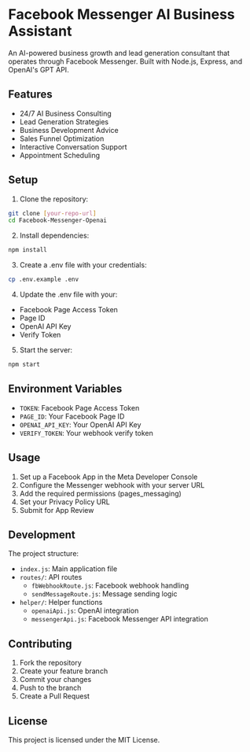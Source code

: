 # Facebook Messenger AI Business Assistant

An AI-powered business growth and lead generation consultant that operates through Facebook Messenger. Built with Node.js, Express, and OpenAI's GPT API.

## Features

- 24/7 AI Business Consulting
- Lead Generation Strategies
- Business Development Advice
- Sales Funnel Optimization
- Interactive Conversation Support
- Appointment Scheduling

## Setup

1. Clone the repository:
```bash
git clone [your-repo-url]
cd Facebook-Messenger-Openai
```

2. Install dependencies:
```bash
npm install
```

3. Create a .env file with your credentials:
```bash
cp .env.example .env
```

4. Update the .env file with your:
- Facebook Page Access Token
- Page ID
- OpenAI API Key
- Verify Token

5. Start the server:
```bash
npm start
```

## Environment Variables

- `TOKEN`: Facebook Page Access Token
- `PAGE_ID`: Your Facebook Page ID
- `OPENAI_API_KEY`: Your OpenAI API Key
- `VERIFY_TOKEN`: Your webhook verify token

## Usage

1. Set up a Facebook App in the Meta Developer Console
2. Configure the Messenger webhook with your server URL
3. Add the required permissions (pages_messaging)
4. Set your Privacy Policy URL
5. Submit for App Review

## Development

The project structure:
- `index.js`: Main application file
- `routes/`: API routes
  - `fbWebhookRoute.js`: Facebook webhook handling
  - `sendMessageRoute.js`: Message sending logic
- `helper/`: Helper functions
  - `openaiApi.js`: OpenAI integration
  - `messengerApi.js`: Facebook Messenger API integration

## Contributing

1. Fork the repository
2. Create your feature branch
3. Commit your changes
4. Push to the branch
5. Create a Pull Request

## License

This project is licensed under the MIT License.
